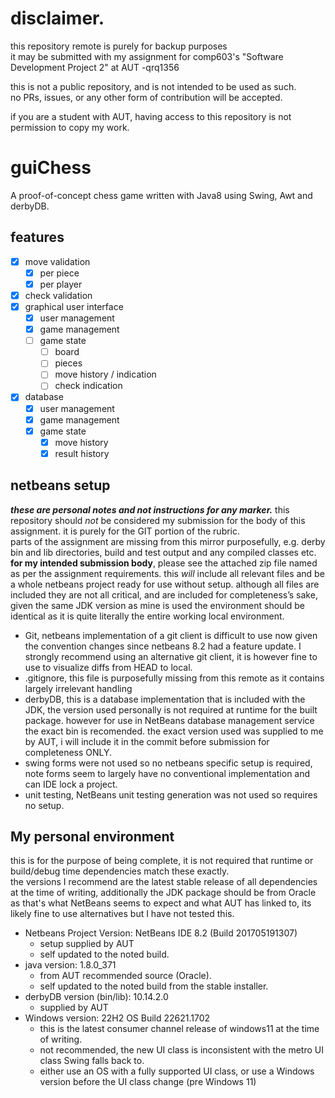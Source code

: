 # disclaimer.
this repository remote is purely for backup purposes\
it may be submitted with my assignment for comp603's "Software Development Project 2" at AUT -qrq1356

this is not a public repository, and is not intended to be used as such.\
no PRs, issues, or any other form of contribution will be accepted.

if you are a student with AUT, having access to this repository is not permission to copy my work.

# guiChess
A proof-of-concept chess game written with Java8 using Swing, Awt and derbyDB.

## features
- [x] move validation
    - [x] per piece
    - [x] per player
- [x] check validation
- [x] graphical user interface
    - [x] user management
    - [x] game management
    - [ ] game state
      - [ ] board
      - [ ] pieces
      - [ ] move history / indication
      - [ ] check indication
- [x] database
    - [x] user management
    - [x] game management
    - [x] game state
      - [x] move history
      - [x] result history

## netbeans setup
***these are personal notes and not instructions for any marker.***
this repository should *not* be considered my submission for the body of this assignment. it is purely for the GIT portion of the rubric.\
parts of the assignment are missing from this mirror purposefully, e.g. derby bin and lib directories, build and test output and any compiled classes etc.\
**for my intended submission body**, please see the attached zip file named as per the assignment requirements. this *will* include all relevant files and be a whole netbeans project ready for use without setup. although all files are included they are not all critical, and are included for completeness’s sake, given the same JDK version as mine is used the environment should be identical as it is quite literally the entire working local environment.

- Git, netbeans implementation of a git client is difficult to use now given the convention changes since netbeans 8.2 had a feature update. I strongly recommend using an alternative git client, it is however fine to use to visualize diffs from HEAD to local.
- .gitignore, this file is purposefully missing from this remote as it contains largely irrelevant handling
- derbyDB, this is a database implementation that is included with the JDK, the version used personally is not required at runtime for the built package. however for use in NetBeans database management service the exact bin is recomended. the exact version used was supplied to me by AUT, i will include it in the commit before submission for completeness ONLY.
- swing forms were not used so no netbeans specific setup is required, note forms seem to largely have no conventional implementation and can IDE lock a project.
- unit testing, NetBeans unit testing generation was not used so requires no setup.

## My personal environment
this is for the purpose of being complete, it is not required that runtime or build/debug time dependencies match these exactly.\
the versions I recommend are the latest stable release of all dependencies at the time of writing, additionally the JDK package should be from Oracle as that's what NetBeans seems to expect and what AUT has linked to, its likely fine to use alternatives but I have not tested this.

- Netbeans Project Version: NetBeans IDE 8.2 (Build 201705191307)
  - setup supplied by AUT
  - self updated to the noted build.
- java version: 1.8.0_371
  - from AUT recommended source (Oracle).
  - self updated to the noted build from the stable installer.
- derbyDB version (bin/lib): 10.14.2.0
    - supplied by AUT
- Windows version: 22H2 OS Build 22621.1702
  - this is the latest consumer channel release of windows11 at the time of writing.
  - not recommended, the new UI class is inconsistent with the metro UI class Swing falls back to.
  - either use an OS with a fully supported UI class, or use a Windows version before the UI class change (pre Windows 11)